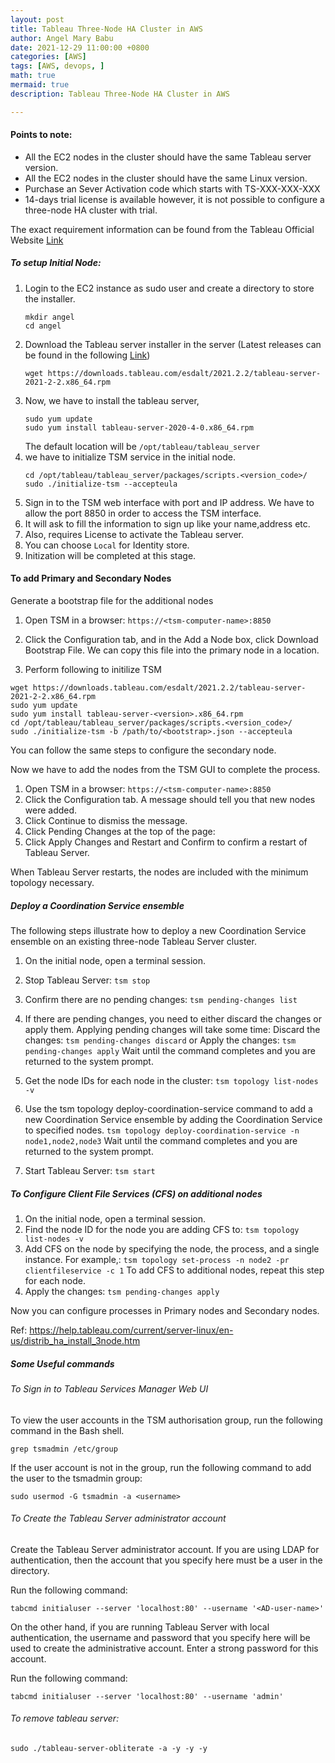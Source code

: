 ```yaml
---
layout: post
title: Tableau Three-Node HA Cluster in AWS
author: Angel Mary Babu
date: 2021-12-29 11:00:00 +0800
categories: [AWS]
tags: [AWS, devops, ]
math: true
mermaid: true
description: Tableau Three-Node HA Cluster in AWS

---
```


#### Points to note:
* All the EC2 nodes in the cluster should have the same Tableau server version.
* All the EC2 nodes in the cluster should have the same Linux version.
* Purchase an Sever Activation code which starts with TS-XXX-XXX-XXX
* 14-days trial license is available however, it is not possible to configure a three-node HA cluster with trial.

The exact requirement information can be found from the Tableau Official  Website [Link](https://help.tableau.com/current/server-linux/en-us/distrib_requ.htm)

##### To setup Initial Node:

1. Login to the EC2 instance as sudo user and create a directory to store the installer.
   ``` 
   mkdir angel
   cd angel
   ```
2. Download the Tableau server installer in the server (Latest releases can be found in the following [Link](https://www.tableau.com/support/releases))
   ```
   wget https://downloads.tableau.com/esdalt/2021.2.2/tableau-server-2021-2-2.x86_64.rpm
   ```
3. Now, we have to install the tableau server,
   ```
   sudo yum update
   sudo yum install tableau-server-2020-4-0.x86_64.rpm
   ```
   The default location will be `/opt/tableau/tableau_server`
 4. we have to initialize TSM service in the initial node.
    ```
    cd /opt/tableau/tableau_server/packages/scripts.<version_code>/
    sudo ./initialize-tsm --accepteula
    ```
5. Sign in to the TSM web interface with port and IP address. We have to allow the port 8850 in order to access the TSM interface.
6. It will ask to fill the information to sign up like your name,address etc.
7. Also, requires License to activate the Tableau server.
8. You can choose `Local` for Identity store.
9. Initization will be completed at this stage.


#### To add Primary and Secondary Nodes

Generate a bootstrap file for the additional nodes
1. Open TSM in a browser:
```https://<tsm-computer-name>:8850```

2. Click the Configuration tab, and in the Add a Node box, click Download Bootstrap File. We can copy this file into the primary node in a location. 
3. Perform following to initilize TSM
```
wget https://downloads.tableau.com/esdalt/2021.2.2/tableau-server-2021-2-2.x86_64.rpm
sudo yum update
sudo yum install tableau-server-<version>.x86_64.rpm
cd /opt/tableau/tableau_server/packages/scripts.<version_code>/
sudo ./initialize-tsm -b /path/to/<bootstrap>.json --accepteula
```

You can follow the same steps to configure the secondary node.

Now we have to add the nodes from the TSM GUI to complete the process.

1. Open TSM in a browser:
```https://<tsm-computer-name>:8850```
2. Click the Configuration tab. A message should tell you that new nodes were added.
3. Click Continue to dismiss the message.
4. Click Pending Changes at the top of the page:
5. Click Apply Changes and Restart and Confirm to confirm a restart of Tableau Server.

When Tableau Server restarts, the nodes are included with the minimum topology necessary.

##### Deploy a Coordination Service ensemble

The following steps illustrate how to deploy a new Coordination Service ensemble on an existing three-node Tableau Server cluster.

1. On the initial node, open a terminal session.
2. Stop Tableau Server:
```tsm stop```
3. Confirm there are no pending changes:
```tsm pending-changes list```
4. If there are pending changes, you need to either discard the changes or apply them. Applying pending changes will take some time:
Discard the changes:
```tsm pending-changes discard```
or
Apply the changes:
```tsm pending-changes apply```
Wait until the command completes and you are returned to the system prompt.

5. Get the node IDs for each node in the cluster:
```tsm topology list-nodes -v```
6. Use the tsm topology deploy-coordination-service command to add a new Coordination Service ensemble by adding the Coordination Service to specified nodes.
```tsm topology deploy-coordination-service -n node1,node2,node3```
Wait until the command completes and you are returned to the system prompt.
7. Start Tableau Server:
```tsm start```

##### To Configure Client File Services (CFS) on additional nodes
1. On the initial node, open a terminal session.
2. Find the node ID for the node you are adding CFS to:
```tsm topology list-nodes -v```
3. Add CFS on the node by specifying the node, the process, and a single instance.
For example,:
```tsm topology set-process -n node2 -pr clientfileservice -c 1```
To add CFS to additional nodes, repeat this step for each node.
4. Apply the changes:
```tsm pending-changes apply```

Now you can configure processes in Primary nodes and Secondary nodes.

Ref: https://help.tableau.com/current/server-linux/en-us/distrib_ha_install_3node.htm

##### Some Useful commands
###### To Sign in to Tableau Services Manager Web UI

To view the user accounts in the TSM authorisation group, run the following command in the Bash shell.
```
grep tsmadmin /etc/group
```
If the user account is not in the group, run the following command to add the user to the tsmadmin group:
```
sudo usermod -G tsmadmin -a <username>
```
###### To Create the Tableau Server administrator account

Create the Tableau Server administrator account.
If you are using LDAP for authentication, then the account that you specify here must be a user in the directory.

Run the following command:
```
tabcmd initialuser --server 'localhost:80' --username '<AD-user-name>'
```
On the other hand, if you are running Tableau Server with local authentication, the username and password that you specify here will be used to create the administrative account. Enter a strong password for this account.

Run the following command:
```
tabcmd initialuser --server 'localhost:80' --username 'admin'
```
###### To remove tableau server:
```sudo ./tableau-server-obliterate -a -y -y -y```
